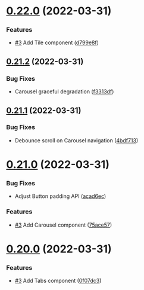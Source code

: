 # [0.22.0](https://github.com/jacecotton/tcds/compare/v0.21.2...v0.22.0) (2022-03-31)


### Features

* [#3](https://github.com/jacecotton/tcds/issues/3) Add Tile component ([d799e8f](https://github.com/jacecotton/tcds/commit/d799e8fb0061e5a2ccb7fa141592c986ab56161b))



## [0.21.2](https://github.com/jacecotton/tcds/compare/v0.21.1...v0.21.2) (2022-03-31)


### Bug Fixes

* Carousel graceful degradation ([f3313df](https://github.com/jacecotton/tcds/commit/f3313dffe6c7913c23b701fedaf7039c0c53b980))



## [0.21.1](https://github.com/jacecotton/tcds/compare/v0.21.0...v0.21.1) (2022-03-31)


### Bug Fixes

* Debounce scroll on Carousel navigation ([4bdf713](https://github.com/jacecotton/tcds/commit/4bdf713383e829b616afe5f0a772235b2f1fc81f))



# [0.21.0](https://github.com/jacecotton/tcds/compare/v0.20.0...v0.21.0) (2022-03-31)


### Bug Fixes

* Adjust Button padding API ([acad6ec](https://github.com/jacecotton/tcds/commit/acad6ec65d5a98157b5936bad38429815a7685e3))


### Features

* [#3](https://github.com/jacecotton/tcds/issues/3) Add Carousel component ([75ace57](https://github.com/jacecotton/tcds/commit/75ace5741e6a85e07e87d4ee2b5ea5aa41ef1790))



# [0.20.0](https://github.com/jacecotton/tcds/compare/v0.19.1...v0.20.0) (2022-03-31)


### Features

* [#3](https://github.com/jacecotton/tcds/issues/3) Add Tabs component ([0f07dc3](https://github.com/jacecotton/tcds/commit/0f07dc3eab6535e41e35054b8c59ed99c60294e0))



